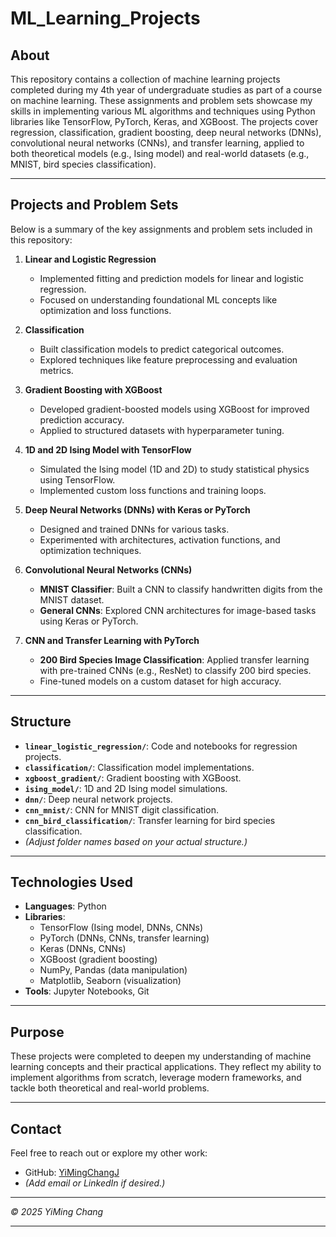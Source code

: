 # ML_Learning_Projects

## About

This repository contains a collection of machine learning projects completed during my 4th year of undergraduate studies as part of a course on machine learning. These assignments and problem sets showcase my skills in implementing various ML algorithms and techniques using Python libraries like TensorFlow, PyTorch, Keras, and XGBoost. The projects cover regression, classification, gradient boosting, deep neural networks (DNNs), convolutional neural networks (CNNs), and transfer learning, applied to both theoretical models (e.g., Ising model) and real-world datasets (e.g., MNIST, bird species classification).

---

## Projects and Problem Sets

Below is a summary of the key assignments and problem sets included in this repository:

1. **Linear and Logistic Regression**
   - Implemented fitting and prediction models for linear and logistic regression.
   - Focused on understanding foundational ML concepts like optimization and loss functions.

2. **Classification**
   - Built classification models to predict categorical outcomes.
   - Explored techniques like feature preprocessing and evaluation metrics.

3. **Gradient Boosting with XGBoost**
   - Developed gradient-boosted models using XGBoost for improved prediction accuracy.
   - Applied to structured datasets with hyperparameter tuning.

4. **1D and 2D Ising Model with TensorFlow**
   - Simulated the Ising model (1D and 2D) to study statistical physics using TensorFlow.
   - Implemented custom loss functions and training loops.

5. **Deep Neural Networks (DNNs) with Keras or PyTorch**
   - Designed and trained DNNs for various tasks.
   - Experimented with architectures, activation functions, and optimization techniques.

6. **Convolutional Neural Networks (CNNs)**
   - **MNIST Classifier**: Built a CNN to classify handwritten digits from the MNIST dataset.
   - **General CNNs**: Explored CNN architectures for image-based tasks using Keras or PyTorch.

7. **CNN and Transfer Learning with PyTorch**
   - **200 Bird Species Image Classification**: Applied transfer learning with pre-trained CNNs (e.g., ResNet) to classify 200 bird species.
   - Fine-tuned models on a custom dataset for high accuracy.

---

## Structure

- **`linear_logistic_regression/`**: Code and notebooks for regression projects.
- **`classification/`**: Classification model implementations.
- **`xgboost_gradient/`**: Gradient boosting with XGBoost.
- **`ising_model/`**: 1D and 2D Ising model simulations.
- **`dnn/`**: Deep neural network projects.
- **`cnn_mnist/`**: CNN for MNIST digit classification.
- **`cnn_bird_classification/`**: Transfer learning for bird species classification.
- *(Adjust folder names based on your actual structure.)*

---

## Technologies Used

- **Languages**: Python
- **Libraries**: 
  - TensorFlow (Ising model, DNNs, CNNs)
  - PyTorch (DNNs, CNNs, transfer learning)
  - Keras (DNNs, CNNs)
  - XGBoost (gradient boosting)
  - NumPy, Pandas (data manipulation)
  - Matplotlib, Seaborn (visualization)
- **Tools**: Jupyter Notebooks, Git

---

## Purpose

These projects were completed to deepen my understanding of machine learning concepts and their practical applications. They reflect my ability to implement algorithms from scratch, leverage modern frameworks, and tackle both theoretical and real-world problems.

---

## Contact

Feel free to reach out or explore my other work:
- GitHub: [YiMingChangJ](https://github.com/YiMingChangJ)
- *(Add email or LinkedIn if desired.)*

---

*© 2025 YiMing Chang*

---
